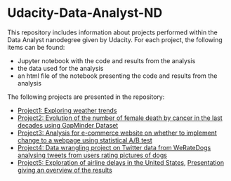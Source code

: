 # Udacity-Data-Analyst-ND
This repository includes information about projects performed within the Data Analyst nanodegree given by Udacity.
For each project, the following items can be found:
 - Jupyter notebook with the code and results from the analysis
 - the data used for the analysis
 - an html file of the notebook presenting the code and results from the analysis
 
The following projects are presented in the repository: 
 - [Project1: Exploring weather trends](https://htmlpreview.github.io/?https://github.com/lecamm/Udacity-Data-Analyst-ND/blob/master/Project1/Project1.html)
 - [Project2: Evolution of the number of female death by cancer in the last decades using GapMinder Dataset](https://htmlpreview.github.io/?https://github.com/lecamm/Udacity-Data-Analyst-ND/blob/master/Project2/Project2_health_lecamm.html)
 - [Project3: Analysis for e-commerce website on whether to implement change to a webpage using statistical A/B test](https://htmlpreview.github.io/?https://github.com/lecamm/Udacity-Data-Analyst-ND/blob/master/Project3/Analyze_ab_test_results_notebook.html)
 - [Project4: Data wrangling project on Twitter data from WeRateDogs analysing tweets from users rating pictures of dogs](https://htmlpreview.github.io/?https://github.com/lecamm/Udacity-Data-Analyst-ND/blob/master/Project4/wrangle_act.html)
 - [Project5: Exploration of airline delays in the United States](https://htmlpreview.github.io/?https://github.com/lecamm/Udacity-Data-Analyst-ND/blob/master/Project5/exploration_airline_delays.html), [Presentation giving an overview of the results](https://htmlpreview.github.io/?https://github.com/lecamm/Udacity-Data-Analyst-ND/blob/master/Project5/slides.html)
